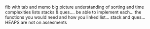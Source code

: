 fib with tab and memo big picture understanding of sorting and time complexities lists stacks & ques…. be able to implement each… the functions you would need and how you linked list… stack and ques… HEAPS are not on assesments
